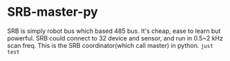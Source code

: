 # SRB-master-py
SRB is simply robot bus which based 485 bus. It's cheap, ease to learn but powerful. SRB could connect to 32 device and sensor, and run in 0.5~2 kHz scan freq. This is the SRB coordinator(which call master)  in python.
`just test`
